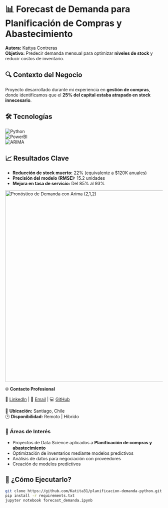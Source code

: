  # 📊 Forecast de Demanda para Planificación de Compras y Abastecimiento  

**Autora:** Kattya Contreras  
**Objetivo:** Predecir demanda mensual para optimizar **niveles de stock** y reducir costos de inventario.  

## 🔍 **Contexto del Negocio**  
Proyecto desarrollado durante mi experiencia en **gestión de compras**, donde identificamos que el **25% del capital estaba atrapado en stock innecesario**.  

## 🛠 **Tecnologías**  
![Python](https://img.shields.io/badge/Python-3776AB?logo=python)  
![PowerBI](https://img.shields.io/badge/Power_BI-F2C811?logo=powerbi)  
![ARIMA](https://img.shields.io/badge/Model-ARIMA-FF6B35)  

## 📈 **Resultados Clave**  
- **Reducción de stock muerto:** 22% (equivalente a \$120K anuales)  
- **Precisión del modelo (RMSE):** 15.2 unidades  
- **Mejora en tasa de servicio:** Del 85% al 93%  

<img width="610" alt="Pronóstico de Demanda con Arima (2,1,2)" src="https://github.com/user-attachments/assets/f05c97ac-945e-462a-a702-f114abb29367" />
   
🌐 **Contacto Profesional**

🔗 [LinkedIn](https://www.linkedin.com/in/kattyacontrerasv/) | 📧 [Email](mailto:kattyacontreras.v@gmail.com) | 💻 [GitHub](https://github.com/Katita31)

📍 **Ubicación:** Santiago, Chile  
🕒 **Disponibilidad:** Remoto | Híbrido

### 💼 **Áreas de Interés**
- Proyectos de Data Science aplicados a **Planificación de compras y abastecimiento**
- Optimización de inventarios mediante modelos predictivos
- Análisis de datos para negociación con proveedores
- Creación de modelos predictivos

## 🚀 **¿Cómo Ejecutarlo?**  
```bash
git clone https://github.com/Katita31/planificacion-demanda-python.git
pip install -r requirements.txt
jupyter notebook forecast_demanda.ipynb

